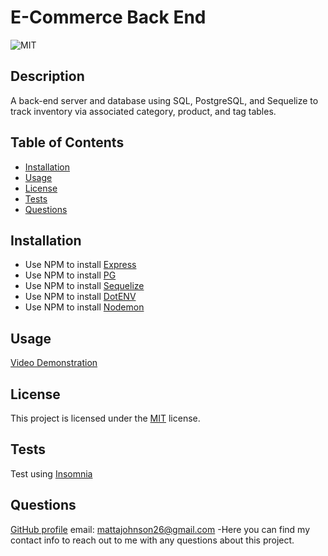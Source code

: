 # E-Commerce Back End
![MIT](https://img.shields.io/badge/License-MIT-yellow.svg)

## Description
A back-end server and database using SQL, PostgreSQL, and Sequelize to track inventory via associated category, product, and tag tables.
          
## Table of Contents
- [Installation](#installation)
- [Usage](#usage)
- [License](#license)
- [Tests](#tests)
- [Questions](#questions)

## Installation
- Use NPM to install [Express](https://www.npmjs.com/package/express)
- Use NPM to install [PG](https://www.npmjs.com/package/pg)
- Use NPM to install [Sequelize](https://www.npmjs.com/package/sequelize)
- Use NPM to install [DotENV](https://www.npmjs.com/package/dotenv)
- Use NPM to install [Nodemon](https://www.npmjs.com/package/nodemon)

## Usage
[Video Demonstration](https://www.awesomescreenshot.com/video/31191923?key=3a95fac81f04b50963e4bcf160148003)

## License

This project is licensed under the [MIT](https://opensource.org/licenses/MIT) license.

## Tests
Test using [Insomnia](https://insomnia.rest/)

## Questions
[GitHub profile](github.com/MattAJ26) email: mattajohnson26@gmail.com
-Here you can find my contact info to reach out to me with any questions about this project.
